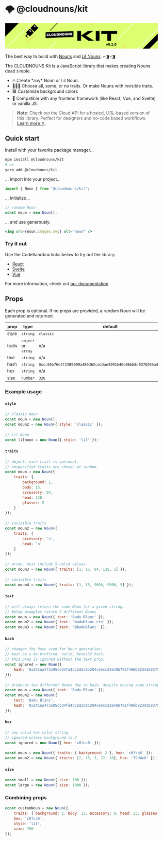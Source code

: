 # 🌩 @cloudnouns/kit

![header](./static/header.png)

The best way to build with [Nouns](https://nouns.wtf) and [Lil Nouns](https://lilnouns.wtf). ⌐◨-◨

The CLOUDNOUNS Kit is a JavaScript library that makes creating Nouns dead simple.

- 🔥 Create \*any\* Noun or Lil Noun.
- 👩🏽‍🔬 Choose all, some, or no traits. Or make Nouns with invisible traits.
- 🟩 Customize background colors
- 💝 Compatible with any frontend framework (like React, Vue, and Svelte) or vanilla JS.

> **Note**: Check out the Cloud API for a hosted, URL-based version of this library. Perfect for designers and no-code based workflows. [Learn more ↗️](https://docs.cloudnouns.com).

## Quick start

Install with your favorite package manager...

```bash
npm install @cloudnouns/kit
# or
yarn add @cloudnouns/kit
```

... import into your project...

```js
import { Noun } from '@cloudnouns/kit';
```

... initialize...

```js
// random Noun
const noun = new Noun();
```

... and use generously.

```jsx
<img src={noun.images.svg} alt="noun" />
```

### Try it out

Use the CodeSandbox links below to try out the library:

- [React](https://codesandbox.io/s/kit-example-react-7wgzhy)
- [Svelte](https://codesandbox.io/s/kit-example-svelte-87vekr)
- [Vue](https://codesandbox.io/s/kit-example-vue-2vuvkr)

For more information, check out [our documentation](https://docs.cloudnouns.com).

## Props

Each prop is optional. If no props are provided, a random Noun will be generated and returned.

| prop   | type                | default                                                              |
| ------ | ------------------- | -------------------------------------------------------------------- |
| style  | `string`            | `classic`                                                            |
| traits | `object` or `array` | n/a                                                                  |
| text   | `string`            | n/a                                                                  |
| hash   | `string`            | `0xcc60b76e3f2389009a480d62ceddae8091b46b86bb8d0370206a49e9edf9cd16` |
| hex    | `string`            | n/a                                                                  |
| size   | `number`            | `320`                                                                |

### Example usage

#### `style`

```js
// classic Noun
const noun = new Noun();
const noun2 = new Noun({ style: 'classic' });

// lil Noun
const lilnoun = new Noun({ style: 'lil' });
```

#### `traits`

```js
// object. each trait is optional.
// unspecified traits are chosen at random.
const noun = new Noun({
	traits: {
		background: 1,
		body: 15,
		accessory: 94,
		head: 138,
		glasses: 5
	}
});

// invisible traits
const noun2 = new Noun({
	traits: {
		accessory: 'n',
		head: 'n'
	}
});

// array. must include 5-valid values.
const noun3 = new Noun({ traits: [1, 15, 94, 138, 5] });

// invisible traits
const noun4 = new Noun({ traits: [1, 15, 9000, 9000, 5] });
```

#### `text`

```js
// will always return the same Noun for a given string.
// below examples return 3 different Nouns
const noun = new Noun({ text: 'Badu Blanc' });
const noun2 = new Noun({ text: 'badublanc.eth' });
const noun3 = new Noun({ text: '@badublanc' });
```

#### `hash`

```js
// changes the hash used for Noun generation.
// must be a 0x-prefixed, valid, bytes32 hash.
// this prop is ignored without the text prop.
const ignored = new Noun({
	hash: '0x241aa473a95cb34fa4dc2d2c9b294ce9cc29a48b791f496b82341b937503fa69'
});

// produces two different Nouns due to hash, despite having same string
const noun = new Noun({ text: 'Badu Blanc' });
const noun2 = new Noun({
	text: 'Badu Blanc',
	hash: '0x241aa473a95cb34fa4dc2d2c9b294ce9cc29a48b791f496b82341b937503fa69'
});
```

#### `hex`

```js
// any valid hex color string
// ignored unless background is 2
const ignored = new Noun({ hex: 'c0fca6' });

const noun = new Noun({ traits: { background: 2 }, hex: 'c0fca6' });
const noun2 = new Noun({ traits: [2, 15, 3, 72, 10], hex: '79d4e0' });
```

#### `size`

```js
const small = new Noun({ size: 100 });
const large = new Noun({ size: 1000 });
```

### Combining props

```js
const customNoun = new Noun({
	traits: { background: 2, body: 13, accessory: 9, head: 23, glasses: 7 },
	hex: 'c0fca6',
	style: 'lil',
	size: 750
});
```
